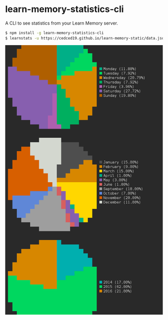 # learn-memory-statistics-cli

A CLI to see statistics from your Learn Memory server.

```bash
$ npm install -g learn-memory-statistics-cli
$ learnstats -u https://cedced19.github.io/learn-memory-static/data.json
```
![Demo](./demo.png)
